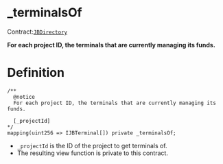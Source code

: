 # _terminalsOf

Contract:[`JBDirectory`](../)‌

**For each project ID, the terminals that are currently managing its funds.**

# Definition

```solidity
/** 
  @notice 
  For each project ID, the terminals that are currently managing its funds.

  [_projectId]
*/
mapping(uint256 => IJBTerminal[]) private _terminalsOf;
```

* `_projectId` is the ID of the project to get terminals of.
* The resulting view function is private to this contract.
